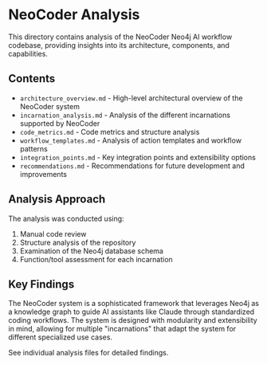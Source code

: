 # NeoCoder Analysis

This directory contains analysis of the NeoCoder Neo4j AI workflow codebase, providing insights into its architecture, components, and capabilities.

## Contents

- `architecture_overview.md` - High-level architectural overview of the NeoCoder system
- `incarnation_analysis.md` - Analysis of the different incarnations supported by NeoCoder
- `code_metrics.md` - Code metrics and structure analysis
- `workflow_templates.md` - Analysis of action templates and workflow patterns
- `integration_points.md` - Key integration points and extensibility options
- `recommendations.md` - Recommendations for future development and improvements

## Analysis Approach

The analysis was conducted using:
1. Manual code review
2. Structure analysis of the repository
3. Examination of the Neo4j database schema
4. Function/tool assessment for each incarnation

## Key Findings

The NeoCoder system is a sophisticated framework that leverages Neo4j as a knowledge graph to guide AI assistants like Claude through standardized coding workflows. The system is designed with modularity and extensibility in mind, allowing for multiple "incarnations" that adapt the system for different specialized use cases.

See individual analysis files for detailed findings.
